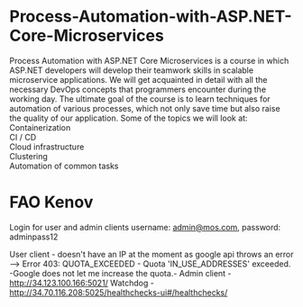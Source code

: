 # Process-Automation-with-ASP.NET-Core-Microservices

Process Automation with ASP.NET Core Microservices is a course in which ASP.NET developers will develop their teamwork skills in scalable microservice applications. We will get acquainted in detail with all the necessary DevOps concepts that programmers encounter during the working day. The ultimate goal of the course is to learn techniques for automation of various processes, which not only save time but also raise the quality of our application. Some of the topics we will look at:\
Containerization\
CI / CD\
Cloud infrastructure\
Clustering\
Automation of common tasks

# FAO Kenov

Login for user and admin clients
username: admin@mos.com, password: adminpass12

User client - doesn't have an IP at the moment as google api throws an error --> Error 403: QUOTA_EXCEEDED - Quota 'IN_USE_ADDRESSES' exceeded. 
-Google does not let me increase the quota.-
Admin client - http://34.123.100.166:5021/
Watchdog - http://34.70.116.208:5025/healthchecks-ui#/healthchecks/